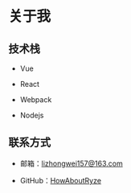 # 关于我

## 技术栈

- Vue

- React

- Webpack

- Nodejs

## 联系方式

- 邮箱：<span style="color:#58bc58">lizhongwei157@163.com</span>

- GitHub：[HowAboutRyze](https://github.com/HowAboutRyze)
